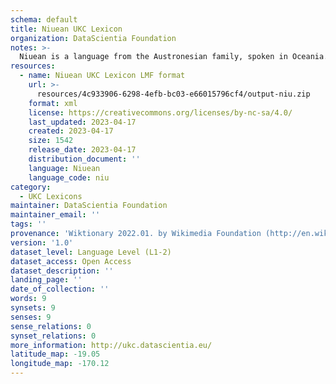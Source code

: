 ```yaml
---
schema: default
title: Niuean UKC Lexicon
organization: DataScientia Foundation
notes: >-
  Niuean is a language from the Austronesian family, spoken in Oceania. The UKC Lexicon of Niuean is represented as a lexico-semantic network. It consists of words, word senses, synsets, as well as sense-level and synset-level relationships.
resources:
  - name: Niuean UKC Lexicon LMF format
    url: >-
      resources/4c933906-6298-4efb-bc03-e66015796cf4/output-niu.zip
    format: xml
    license: https://creativecommons.org/licenses/by-nc-sa/4.0/
    last_updated: 2023-04-17
    created: 2023-04-17
    size: 1542
    release_date: 2023-04-17
    distribution_document: ''
    language: Niuean
    language_code: niu
category:
  - UKC Lexicons
maintainer: DataScientia Foundation
maintainer_email: ''
tags: ''
provenance: 'Wiktionary 2022.01. by Wikimedia Foundation (http://en.wiktionary.org); CogNet 2.1 by Khuyagbaatar Batsuren, National University of Mongolia (http://cognet.ukc.disi.unitn.it); Princeton WordNet 2.1 by Princeton University (https://wordnet.princeton.edu)'
version: '1.0'
dataset_level: Language Level (L1-2)
dataset_access: Open Access
dataset_description: ''
landing_page: ''
date_of_collection: ''
words: 9
synsets: 9
senses: 9
sense_relations: 0
synset_relations: 0
more_information: http://ukc.datascientia.eu/
latitude_map: -19.05
longitude_map: -170.12
---
```

